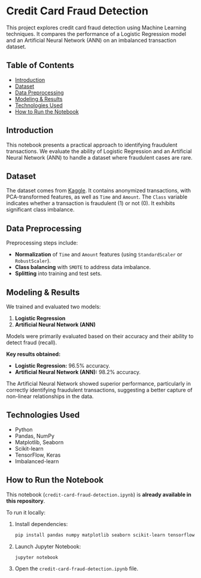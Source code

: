 # Credit Card Fraud Detection

This project explores credit card fraud detection using Machine Learning techniques. It compares the performance of a Logistic Regression model and an Artificial Neural Network (ANN) on an imbalanced transaction dataset.

## Table of Contents

- [Introduction](#introduction)
- [Dataset](#dataset)
- [Data Preprocessing](#data-preprocessing)
- [Modeling & Results](#modeling--results)
- [Technologies Used](#technologies-used)
- [How to Run the Notebook](#how-to-run-the-notebook)

## Introduction

This notebook presents a practical approach to identifying fraudulent transactions. We evaluate the ability of Logistic Regression and an Artificial Neural Network (ANN) to handle a dataset where fraudulent cases are rare.

## Dataset

The dataset comes from [Kaggle](https://www.kaggle.com/datasets/mlg-ulb/creditcardfraud). It contains anonymized transactions, with PCA-transformed features, as well as `Time` and `Amount`. The `Class` variable indicates whether a transaction is fraudulent (1) or not (0). It exhibits significant class imbalance.

## Data Preprocessing

Preprocessing steps include:
- **Normalization** of `Time` and `Amount` features (using `StandardScaler` or `RobustScaler`).
- **Class balancing** with `SMOTE` to address data imbalance.
- **Splitting** into training and test sets.

## Modeling & Results

We trained and evaluated two models:

1.  **Logistic Regression**
2.  **Artificial Neural Network (ANN)**

Models were primarily evaluated based on their accuracy and their ability to detect fraud (recall).

**Key results obtained:**
- **Logistic Regression:** 96.5% accuracy.
- **Artificial Neural Network (ANN):** 98.2% accuracy.

The Artificial Neural Network showed superior performance, particularly in correctly identifying fraudulent transactions, suggesting a better capture of non-linear relationships in the data.

## Technologies Used

- Python
- Pandas, NumPy
- Matplotlib, Seaborn
- Scikit-learn
- TensorFlow, Keras
- Imbalanced-learn

## How to Run the Notebook

This notebook (`credit-card-fraud-detection.ipynb`) is **already available in this repository**.

To run it locally:

1.  Install dependencies:
    ```bash
    pip install pandas numpy matplotlib seaborn scikit-learn tensorflow keras imbalanced-learn jupyter
    ```
2.  Launch Jupyter Notebook:
    ```bash
    jupyter notebook
    ```
3.  Open the `credit-card-fraud-detection.ipynb` file.
